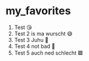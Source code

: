 # my_favorites
1. Test 😘
2. Test 2 is ma wurscht 😅
3. Test 3 Juhu 😬
4. Test 4 not bad 🤮
5. Test 5 auch ned schlecht 🟩
